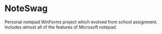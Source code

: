 # NoteSwag
 Personal notepad WinForms project which evolved from school assignment.
 Includes almost all of the features of Microsoft notepad.
